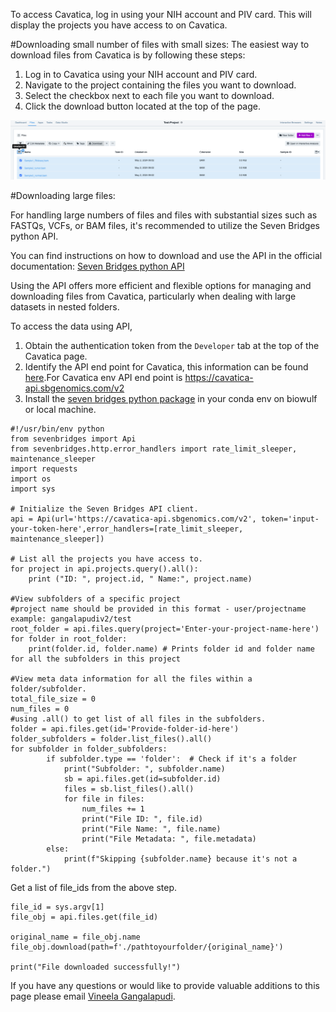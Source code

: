 To access Cavatica, log in using your NIH account and PIV card. This will display the projects you have access to on Cavatica.

#Downloading small number of files with small sizes:
The easiest way to download files from Cavatica is by following these steps:

1. Log in to Cavatica using your NIH account and PIV card.
2. Navigate to the project containing the files you want to download.
3. Select the checkbox next to each file you want to download.
4. Click the download button located at the top of the page.

![Image title](../images/Cavatica_web_download.png)


#Downloading large files:

For handling large numbers of files and files with substantial sizes such as FASTQs, VCFs, or BAM files, it's recommended to utilize the Seven Bridges python API.

You can find instructions on how to download and use the API in the official documentation: [Seven Bridges python API](https://sevenbridges-python.readthedocs.io/en/latest/)

Using the API offers more efficient and flexible options for managing and downloading files from Cavatica, particularly when dealing with large datasets in nested folders.

To access the data using API,

1. Obtain the authentication token from the `Developer` tab at the top of the Cavatica page.
2. Identify the API end point for Cavatica, this information can be found [here](https://sevenbridges-python.readthedocs.io/en/latest/quickstart.html#authentication-and-configuration).For Cavatica env API end point is https://cavatica-api.sbgenomics.com/v2
3. Install the [seven bridges python package](https://sevenbridges-python.readthedocs.io/en/latest/installation.html) in your conda env on biowulf or local machine.
   

```
#!/usr/bin/env python
from sevenbridges import Api
from sevenbridges.http.error_handlers import rate_limit_sleeper, maintenance_sleeper
import requests
import os
import sys

# Initialize the Seven Bridges API client.
api = Api(url='https://cavatica-api.sbgenomics.com/v2', token='input-your-token-here',error_handlers=[rate_limit_sleeper, maintenance_sleeper])

# List all the projects you have access to.
for project in api.projects.query().all():
    print ("ID: ", project.id, " Name:", project.name)

#View subfolders of a specific project
#project name should be provided in this format - user/projectname example: gangalapudiv2/test
root_folder = api.files.query(project='Enter-your-project-name-here') 
for folder in root_folder:
    print(folder.id, folder.name) # Prints folder id and folder name for all the subfolders in this project

#View meta data information for all the files within a folder/subfolder.
total_file_size = 0
num_files = 0
#using .all() to get list of all files in the subfolders.
folder = api.files.get(id='Provide-folder-id-here')
folder_subfolders = folder.list_files().all()
for subfolder in folder_subfolders:
        if subfolder.type == 'folder':  # Check if it's a folder
            print("Subfolder: ", subfolder.name)
            sb = api.files.get(id=subfolder.id)
            files = sb.list_files().all()
            for file in files:
                num_files += 1
                print("File ID: ", file.id)
                print("File Name: ", file.name)
                print("File Metadata: ", file.metadata)
        else:
            print(f"Skipping {subfolder.name} because it's not a folder.")

```


Get a list of file_ids from the above step. 

```
file_id = sys.argv[1]
file_obj = api.files.get(file_id)

original_name = file_obj.name
file_obj.download(path=f'./pathtoyourfolder/{original_name}')

print("File downloaded successfully!")
```

If you have any questions or would like to provide valuable additions to this page please email [Vineela Gangalapudi](mailto:vineela.gangalapudi@nih.gov).





